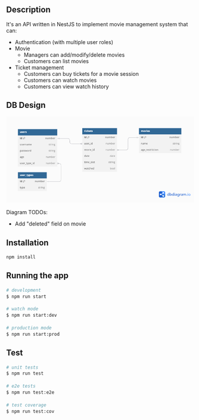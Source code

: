 ## Description

It's an API written in NestJS to implement movie management system that can:

- Authentication (with multiple user roles)
- Movie
  - Managers can add/modify/delete movies
  - Customers can list movies
- Ticket management
  - Customers can buy tickets for a movie session
  - Customers can watch movies
  - Customers can view watch history

## DB Design

![diagram](docs/db_diagram.png)

Diagram TODOs:

- Add "deleted" field on movie

## Installation

```bash
npm install
```

## Running the app

```bash
# development
$ npm run start

# watch mode
$ npm run start:dev

# production mode
$ npm run start:prod
```

## Test

```bash
# unit tests
$ npm run test

# e2e tests
$ npm run test:e2e

# test coverage
$ npm run test:cov
```
